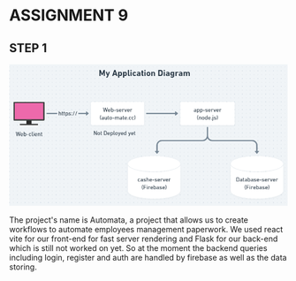 # ASSIGNMENT 9

## STEP 1

![Component Diagram](step1.png)

The project's name is Automata, a project that allows us to create workflows to automate employees management paperwork. We used react vite for our front-end for fast server rendering and Flask for our back-end which is still not worked on yet. So at the moment the backend queries including login, register and auth are handled by firebase as well as the data storing.
